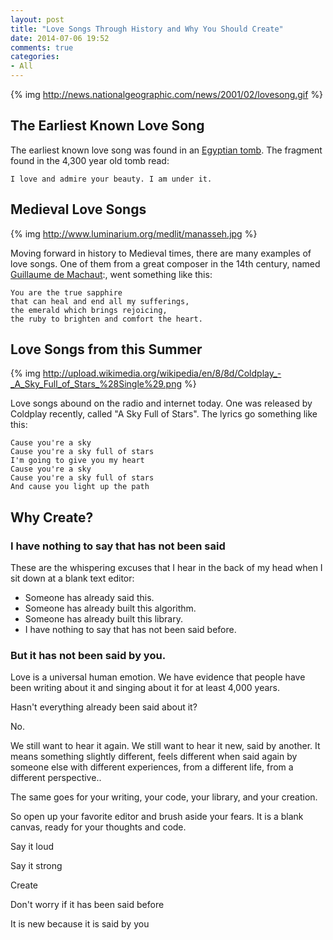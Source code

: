 ```yaml
---
layout: post
title: "Love Songs Through History and Why You Should Create"
date: 2014-07-06 19:52
comments: true
categories:
- All
---
```


{% img http://news.nationalgeographic.com/news/2001/02/lovesong.gif %}

## The Earliest Known Love Song

The earliest known love song was found in an [Egyptian tomb](http://news.nationalgeographic.com/news/2001/02/0213_1stlovesong.html).  The
fragment found in the 4,300 year old tomb read:


    I love and admire your beauty. I am under it.


## Medieval Love Songs

{% img http://www.luminarium.org/medlit/manasseh.jpg %}

Moving forward in history to Medieval times, there are many examples
of love songs. One of them from a great composer in the 14th century,
named [Guillaume de Machaut](http://public.wsu.edu/~brians/love-in-the-arts/medieval.html):, went something like
this:


    You are the true sapphire
    that can heal and end all my sufferings,
    the emerald which brings rejoicing,
    the ruby to brighten and comfort the heart.


## Love Songs from this Summer

{% img http://upload.wikimedia.org/wikipedia/en/8/8d/Coldplay_-_A_Sky_Full_of_Stars_%28Single%29.png %}

Love songs abound on the radio and internet today. One was
released by Coldplay recently, called "A Sky Full of Stars".
The lyrics go something like this:

    Cause you're a sky
    Cause you're a sky full of stars
    I'm going to give you my heart
    Cause you're a sky
    Cause you're a sky full of stars
    And cause you light up the path

## Why Create?

### I have nothing to say that has not been said

These are the whispering excuses that I hear in the back of my head when
I sit down at a blank text editor:

- Someone has already said this.
- Someone has already built this algorithm.
- Someone has already built this library.
- I have nothing to say that has not been said before.

### But it has not been said by you.

Love is a universal human emotion.  We have evidence that people have
been writing about it and singing about it for at least 4,000 years.

Hasn't everything already been said about it?

No.

We still want to hear it again.  We still want to hear it new, said by
another. It means something slightly different, feels different
when said again by someone else with different experiences, from a
different life, from a different perspective..

The same goes for your writing, your code, your library, and your creation.

So open up your favorite editor and brush aside your fears. It is a
blank canvas, ready for your thoughts and code.

Say it loud

Say it strong

Create

Don't worry if it has been said before

It is new because it is said by you








